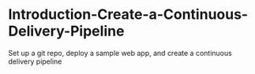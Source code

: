 # Introduction-Create-a-Continuous-Delivery-Pipeline
Set up a git repo, deploy a sample web app, and create a continuous delivery pipeline
